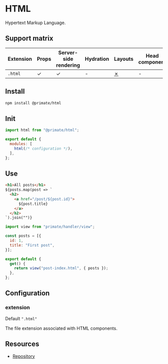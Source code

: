 # HTML

Hypertext Markup Language.

## Support matrix

|Extension|Props|Server-side rendering|Hydration|Layouts|Head component|I18N|
|-|-|-|-|-|-|-|
|`.html`|✓|✓|-|[✗]|-|-|

## Install

```sh
npm install @primate/html
```

## Init

```js caption=primate.config.js
import html from "@primate/html";

export default {
  modules: [
    html(/* configuration */),
  ],
};
```

## Use

```html caption=components/post-index.html
<h1>All posts</h1>
${posts.map(post => `
  <h2>
    <a href="/post/${post.id}">
      ${post.title}
    </a>
  </h2>
`).join("")}
```

```js caption=routes/html.js
import view from "primate/handler/view";

const posts = [{
  id: 1,
  title: "First post",
}];

export default {
  get() {
    return view("post-index.html", { posts });
  },
};
```

## Configuration

### extension

Default `".html"`

The file extension associated with HTML components.

## Resources

* [Repository][repo]

[repo]: https://github.com/primatejs/primate/tree/master/packages/html
[✗]: https://github.com/primatejs/primate/issues/164
